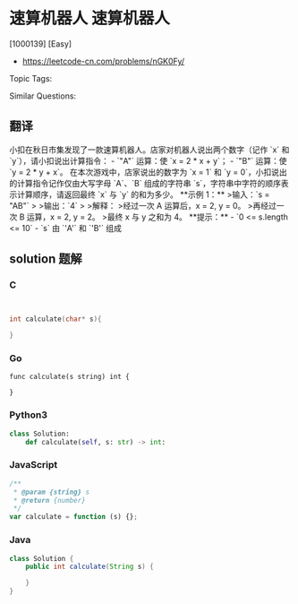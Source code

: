 # 速算机器人 速算机器人

[1000139] [Easy]

- https://leetcode-cn.com/problems/nGK0Fy/

Topic Tags:

Similar Questions:

## 翻译

小扣在秋日市集发现了一款速算机器人。店家对机器人说出两个数字（记作 \`x\` 和 \`y\`），请小扣说出计算指令： - \`"A"\` 运算：使 \`x = 2 \* x + y\`； - \`"B"\` 运算：使 \`y = 2 \* y + x\`。 在本次游戏中，店家说出的数字为 \`x = 1\` 和 \`y = 0\`，小扣说出的计算指令记作仅由大写字母 \`A\`、\`B\` 组成的字符串 \`s\`，字符串中字符的顺序表示计算顺序，请返回最终 \`x\` 与 \`y\` 的和为多少。 \*\*示例 1：\*\* >输入：\`s = "AB"\` > >输出：\`4\` > >解释： >经过一次 A 运算后，x = 2, y = 0。 >再经过一次 B 运算，x = 2, y = 2。 >最终 x 与 y 之和为 4。 \*\*提示：\*\* - \`0 <= s.length <= 10\` - \`s\` 由 \`'A'\` 和 \`'B'\` 组成

## solution 题解

### C

```c


int calculate(char* s){

}
```

### Go

```golang
func calculate(s string) int {

}
```

### Python3

```python
class Solution:
    def calculate(self, s: str) -> int:
```

### JavaScript

```javascript
/**
 * @param {string} s
 * @return {number}
 */
var calculate = function (s) {};
```

### Java

```java
class Solution {
    public int calculate(String s) {

    }
}
```

